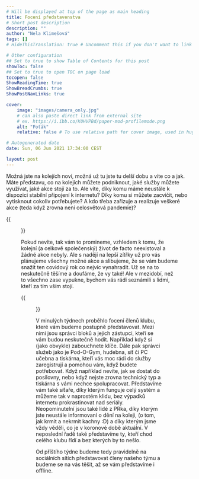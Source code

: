 ```yaml
---
# Will be displayed at top of the page as main heading
title: Focení představenstva
# Short post description
description: ""
author: "Nela Klimešová"
tags: []
# HideThisTranslation: true # Uncomment this if you don't want to link this translation of page in translations

# Other configuration
## Set to true to show Table of Contents for this post
showToc: false
## Set to true to open TOC on page load
tocopen: false
ShowReadingTime: true
ShowBreadCrumbs: true
ShowPostNavLinks: true

cover:
    image: "images/camera_only.jpg"
    # can also paste direct link from external site
    # ex. https://i.ibb.co/K0HVPBd/paper-mod-profilemode.png
    alt: "Foťák"
    relative: false # To use relative path for cover image, used in hugo Page-bundles

# Autogenerated date
date: Sun, 06 Jun 2021 17:34:00 CEST

layout: post
---
```


Možná jste na kolejích noví, možná už tu jste tu delší dobu a víte co a jak. Máte představu, co na kolejích můžete podniknout, jaké služby můžete využívat, jaké akce stojí za to. Ale víte, díky komu máme neustále k dispozici stabilní připojení k internetu? Díky komu si můžete zacvičit, nebo vytisknout cokoliv potřebujete? A kdo třeba zařizuje a realizuje veškeré akce (teda když zrovna není celosvětová pandemie)?

{{<figure src="images/people.jpg" alt="Image 3 - People">}}

Pokud nevíte, tak vám to promineme, vzhledem k tomu, že kolejní (a celkově společenský) život de facto neexistoval a žádné akce nebyly. Ale s nadějí na lepší zítřky už pro vás plánujeme všechny možné akce a slibujeme, že se vám budeme snažit ten covidový rok co nejvíc vynahradit. Už se na to neskutečně těšíme a doufáme, že vy také! Ale v mezidobí, než to všechno zase vypukne, bychom vás rádi seznámili s lidmi, kteří za tím vším stojí.

{{<figure src="images/camera_operator.jpg" alt="Image 2 - Camera operator">}}

V minulých týdnech proběhlo focení členů klubu, které vám budeme postupně představovat. Mezi nimi jsou správci bloků a jejich zástupci, kteří se vám budou neskutečně hodit. Například když si (jako obvykle) zabouchnete klíče. Dále pak správci služeb jako je Pod-O-Gym, hudebna, síť či PC učebna a tiskárna, kteří vás moc rádi do služby zaregistrují a pomohou vám, když budete potřebovat. Když například nevíte, jak se dostat do posilovny, nebo když nejste zrovna technický typ a tiskárna s vámi nechce spolupracovat. Představíme vám také síťaře, díky kterým funguje celý systém a můžeme tak v naprostém klidu, bez výpadků internetu prokrastinovat nad seriály. Neopominutelní jsou také lidé z PRka, díky kterým jste neustále informovaní o dění na koleji, (o tom, jak krmit a nekrmit kachny :D) a díky kterým jsme vždy věděli, co je v koronové době aktuální. V neposlední řadě také představíme ty, kteří chod celého klubu řídí a bez kterých by to nešlo.

Od příštího týdne budeme tedy pravidelně na sociálních sítích představovat členy našeho týmu a budeme se na vás těšit, až se vám představíme i offline.